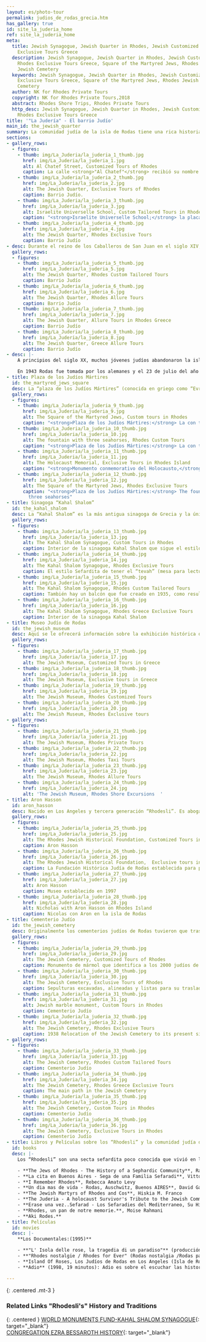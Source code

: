 ```yaml
---
layout: es/photo-tour
permalink: judios_de_rodas_grecia.htm
has_gallery: true
id: site_la_juderia_home
ref: site_la_juderia_home
meta:
  title: Jewish Synagogue, Jewish Quarter in Rhodes, Jewish Customized Tours, Rhodes
    Exclusive Tours Greece
  description: Jewish Synagogue, Jewish Quarter in Rhodes, Jewish Customized Tours,
    Rhodes Exclusive Tours Greece, Square of the Martyred Jews, Rhodes Jewish Museum,
    Jewish Cemetery
  keywords: Jewish Synagogue, Jewish Quarter in Rhodes, Jewish Customized Tours, Rhodes
    Exclusive Tours Greece, Square of the Martyred Jews, Rhodes Jewish Museum, Jewish
    Cemetery
  author: NK for Rhodes Private Tours
  copyright: NK for Rhodes Private Tours,2018
  abstract: Rhodes Shore Trips, Rhodes Private Tours
  http_desc: Jewish Synagogue, Jewish Quarter in Rhodes, Jewish Customized Tours,
    Rhodes Exclusive Tours Greece
title: '"La Judería" - El barrio Judío'
main_id: the_jewish_quarter
summary: La comunidad judía de la isla de Rodas tiene una rica historia que data del siglo II y sobre la cual la más antigua referencia aparece en el libro de Macabeos. Otras referencias a la presencia judía en la isla se pueden encontrar en los escritos de historiador judío Josefus Flavius. Los judíos que habitaron Rodas, al igual que aquellos que vivían en Grecia y en sus islas, hablaban griego y conducían sus servicios religiosos en el idioma griego siguiendo el rito romaniote que es diferente a los ritos sefardita, Azhkenaz e italiano.
sections:
- gallery_rows:
  - figures:
    - thumb: img/La_Juderia/la_juderia_1_thumb.jpg
      href: img/La_Juderia/la_juderia_1.jpg
      alt: Al Chatef Street, Customized Tours of Rhodes
      caption: La calle <strong>"Al Chatef"</strong> recibió su nombre en honor a una familia que vivió aquí en Rodas.
    - thumb: img/La_Juderia/la_juderia_2_thumb.jpg
      href: img/La_Juderia/la_juderia_2.jpg
      alt: The Jewish Quarter, Exclusive Tours of Rhodes
      caption: Barrio Judío.
    - thumb: img/La_Juderia/la_juderia_3_thumb.jpg
      href: img/La_Juderia/la_juderia_3.jpg
      alt: Israelite Universelle School, Custom Tailored Tours in Rhodes
      caption: "<strong>Israelite Universelle School;</strong> la placa de dedicación sobre la fuente de la escuela judía de Rodas es todo lo que queda de ella actualmente. Inscripción al General Ameglio, primer comandante militar italiano de Rodas."
    - thumb: img/La_Juderia/la_juderia_4_thumb.jpg
      href: img/La_Juderia/la_juderia_4.jpg
      alt: The Jewish Quarter, Rhodes Exclusive Tours
      caption: Barrio Judío
- desc: Durante el reino de los Caballeros de San Juan en el siglo XIV, los judíos de la isla estaba relegados a la sección sudeste de la ciudad vieja donde continuaron viviendo hasta su deportación en 1944 hacia los campos de concentración nazis. En el año 1500, el Gran Maestre d´Aubusson expulsó a todos los judíos que no eligieran convertirse al cristianismo. De modo que parece ser que la isla de Rodas estuvo, durante un tiempo, libre de judíos hasta que en 1522 Solimán el Magnífico de los otomanos deseó repoblar la sección judía de la isla. Por lo tanto invitó a judíos de diferentes partes de su Imperio, a venir a Rodas y comenzar una nueva comunidad. Los judíos que vinieron eran los sefarditas, aquellos que habían encontrado refugio en el Imperio otomano tras su expulsión de España en 1492. Estos judíos trajeron consigo sus costumbres y tradiciones y como uno de sus aspectos culturales era la lingüística, el idioma que hablaban el Espanyol como lo denominaban, también conocido como “Ladino” y “Judeo-español”. El Barrio Judío de la ciudad era entonces conocido afectuosamente como “La Judería”.
  gallery_rows:
  - figures:
    - thumb: img/La_Juderia/la_juderia_5_thumb.jpg
      href: img/La_Juderia/la_juderia_5.jpg
      alt: The Jewish Quarter, Rhodes Custom Tailored Tours
      caption: Barrio Judío
    - thumb: img/La_Juderia/la_juderia_6_thumb.jpg
      href: img/La_Juderia/la_juderia_6.jpg
      alt: The Jewish Quarter, Rhodes Allure Tours
      caption: Barrio Judío
    - thumb: img/La_Juderia/la_juderia_7_thumb.jpg
      href: img/La_Juderia/la_juderia_7.jpg
      alt: The Jewish Quarter, Allure Tours in Rhodes Greece
      caption: Barrio Judío
    - thumb: img/La_Juderia/la_juderia_8_thumb.jpg
      href: img/La_Juderia/la_juderia_8.jpg
      alt: The Jewish Quarter, Greece Allure Tours
      caption: Barrio Judío
- desc: |-
    A principios del siglo XX, muchos jóvenes judíos abandonaron la isla en busca de mejores oportunidades económicas en las Américas y en partes de Africa; muchos más se marcharon después de aplicarse las leyes raciales que aprobó el gobierno fascista de Italia, el cual había ocupado las islas del Dodecaneso, (Rodas, la capital) en 1912. A principios de los años veinte la comunidad había alcanzado su máxima población de 4500 almas.

    En 1943 Rodas fue tomada por los alemanes y el 23 de julio del año siguiente, 1673 miembros de la comunidad judía fueron arrestados y deportados al campo de exterminación de Auschwitz donde la mayoría de ellos fueron asesinados. Solamente 151 sobrevivieron. En 1947 la isla fue cedida a Grecia. Hoy hay no más de un puñado de judíos viviendo en Rodas.
- title: Plaza de los Judíos Mártires
  id: the_martyred_jews_square
  desc: La “plaza de los Judíos Mártires” (conocida en griego como “Evreon Martyron”) está localizada en el corazón del antiguo barrio judío. La plaza fue originalmente un área de viviendas judías y pequeñas tiendas. Sin embargo, el área fue bombardeada durante la segunda guerra mundial y en su lugar se estableció un pequeño parque y plaza. La fuente actual está ornamentada con tres caballos de mar que remplazó a la anterior, destruida durante la segunda guerra mundial.
  gallery_rows:
  - figures:
    - thumb: img/La_Juderia/la_juderia_9_thumb.jpg
      href: img/La_Juderia/la_juderia_9.jpg
      alt: The Square of the Martyred Jews, Custom tours in Rhodes
      caption: "<strong>Plaza de los Judíos Mártires:</strong> La con tres caballos de mar"
    - thumb: img/La_Juderia/la_juderia_10_thumb.jpg
      href: img/La_Juderia/la_juderia_10.jpg
      alt: The fountain with three seahorses, Rhodes Custom Tours
      caption: "<strong>Plaza de los Judíos Mártires:</strong> La con tres caballos de mar"
    - thumb: img/La_Juderia/la_juderia_11_thumb.jpg
      href: img/La_Juderia/la_juderia_11.jpg
      alt: The Holocaust Memorial, Exclusive Tours in Rhodes Island
      caption: "<strong>Monumento conmemorativo del Holocausto,</strong>  dedicado el 23 de junio del 2002 a la memoria de las víctimas de la segunda guerra mundial, provenientes de Rodas y de la isla de Cos."
    - thumb: img/La_Juderia/la_juderia_12_thumb.jpg
      href: img/La_Juderia/la_juderia_12.jpg
      alt: The Square of the Martyred Jews, Rhodes Exclusive Tours
      caption: "<strong>Plaza de los Judíos Mártires:</strong> The fountain with
        three seahorses"
- title: Sinagoga “Kahal Shalom”
  id: the_kahal_shalom
  desc: La “Kahal Shalom” es la más antigua sinagoga de Grecia y la única sinagoga judía restante en Rodas, utilizada para servicios. Hubo una vez seis sinagogas en el Barrio Judío (llamado “La Judería”). La “Kahal Shalom” fue construida en el año 1577. El nombre completo del edificio es “Kahal Kadosh Shalom” (Sagrada Congregación de Paz). Es utilizada para servicios de oración en ocasiones que visitantes o antiguos residentes y sus familias visitan la isla y asisten al servicio de los viernes por la noche, servicios de festividades especiales y para eventos especiales. Una gran mujer llamada Lucía Soulam, sobreviviente de Aushwitz, es la conserje de la sinagoga “Kahal Shalom” en Rodas. Ella habla Judeo-español (Ladino), italiano, griego y un poco de francés y turco; muy poco inglés.
  gallery_rows:
  - figures:
    - thumb: img/La_Juderia/la_juderia_13_thumb.jpg
      href: img/La_Juderia/la_juderia_13.jpg
      alt: The Kahal Shalom Synagogue, Custom Tours in Rhodes
      caption: Interior de la sinagoga Kahal Shalom que sigue el estilo tradicional Sefardita
    - thumb: img/La_Juderia/la_juderia_14_thumb.jpg
      href: img/La_Juderia/la_juderia_14.jpg
      alt: The Kahal Shalom Synagogue, Rhodes Exclusive Tours
      caption: El estilo Sefardita de tener el “tevah” (mesa para lectura de oraciones) en el centro del santuario que da al sudeste hacia Jerusalén.
    - thumb: img/La_Juderia/la_juderia_15_thumb.jpg
      href: img/La_Juderia/la_juderia_15.jpg
      alt: The Kahal Shalom Synagogue, Rhodes Custom Tailored Tours
      caption: También hay un balcón que fue creado en 1935, como resultado de una política de liberación religiosa, para ser empleado como el área de oración de las mujeres.
    - thumb: img/La_Juderia/la_juderia_16_thumb.jpg
      href: img/La_Juderia/la_juderia_16.jpg
      alt: The Kahal Shalom Synagogue, Rhodes Greece Exclusive Tours
      caption: Interior de la sinagoga Kahal Shalom
- title: Museo Judío de Rodas
  id: the_jewish_museum
  desc: Aquí se le ofrecerá información sobre la exhibición histórica que está ubicada en las habitaciones antiguamente utilizadas como salas de oración para mujeres, en la sinagoga “Kahal Shalom”. Este museo alberga salas conmemorativas de la un día gran comunidad judía aquí en Rodas, con muchas fotografías y placas conmemorativas.
  gallery_rows:
  - figures:
    - thumb: img/La_Juderia/la_juderia_17_thumb.jpg
      href: img/La_Juderia/la_juderia_17.jpg
      alt: The Jewish Museum, Customized Tours in Greece
    - thumb: img/La_Juderia/la_juderia_18_thumb.jpg
      href: img/La_Juderia/la_juderia_18.jpg
      alt: The Jewish Museum, Exclusive tours in Greece
    - thumb: img/La_Juderia/la_juderia_19_thumb.jpg
      href: img/La_Juderia/la_juderia_19.jpg
      alt: The Jewish Museum, Rhodes Customized Tours
    - thumb: img/La_Juderia/la_juderia_20_thumb.jpg
      href: img/La_Juderia/la_juderia_20.jpg
      alt: The Jewish Museum, Rhodes Exclusive tours
- gallery_rows:
  - figures:
    - thumb: img/La_Juderia/la_juderia_21_thumb.jpg
      href: img/La_Juderia/la_juderia_21.jpg
      alt: The Jewish Museum, Rhodes Private Tours
    - thumb: img/La_Juderia/la_juderia_22_thumb.jpg
      href: img/La_Juderia/la_juderia_22.jpg
      alt: The Jewish Museum, Rhodes Taxi Tours
    - thumb: img/La_Juderia/la_juderia_23_thumb.jpg
      href: img/La_Juderia/la_juderia_23.jpg
      alt: The Jewish Museum, Rhodes Allure Tours
    - thumb: img/La_Juderia/la_juderia_24_thumb.jpg
      href: img/La_Juderia/la_juderia_24.jpg
      alt: 'The Jewish Museum, Rhodes Shore Excursions  '
- title: Aron Hasson
  id: aron_hasson
  desc: Nacido en Los Angeles y tercera generación “Rhodesli”. Es abogado en Los Angeles donde ha ejercido en derecho de inmigración desde 1980. Fue inspirado a visitar la isla de Rodas en 1975 tras escuchar relatos de sus abuelos. Su encanto especial y su historia lo fascinaron. Varios años después, en 1995, regresó a Rodas con su familia para que sus hijos aprendieran sobre su patrimonio histórico familiar. Fue durante este viaje que sintió la necesidad de promover la conciencia pública y el aprecio por su historia única que fue desgraciadamente devastada por el Holocausto.
  gallery_rows:
  - figures:
    - thumb: img/La_Juderia/la_juderia_25_thumb.jpg
      href: img/La_Juderia/la_juderia_25.jpg
      alt: The Rhodes Jewish Historical Foundation, Customized Tours in Greece
      caption: Aron Hasson
    - thumb: img/La_Juderia/la_juderia_26_thumb.jpg
      href: img/La_Juderia/la_juderia_26.jpg
      alt: The Rhodes Jewish Historical Foundation,  Exclusive tours in Greece
      caption: La Fundación Histórica Judía de Rodas establecida para preservar la historia única de los judíos en Rodas. 
    - thumb: img/La_Juderia/la_juderia_27_thumb.jpg
      href: img/La_Juderia/la_juderia_27.jpg
      alt: Aron Hasson
      caption: Museo establecido en 1997
    - thumb: img/La_Juderia/la_juderia_28_thumb.jpg
      href: img/La_Juderia/la_juderia_28.jpg
      alt: Nicholas with Aron Hasson on Rhodes Island
      caption: Nicolas con Aron en la isla de Rodas
- title: Cementerio Judío
  id: the_jewish_cemetery
  desc: Originalmente los cementerios judíos de Rodas tuvieron que trasladarse, obligados por el gobierno italiano a finales de los años 30, lejos del Barrio Judío a su actual ubicación en la ciudad nueva. El cementerio judío es uno de los mejor conservados de Europa y contiene tumbas que datan desde los años 1500 hasta el presente; está ubicado fuera de la Ciudad Vieja de Rodas a lo largo de la autopista hacia Kalithea y Faliraki. Se continua excavando sepulturas y se han descubierto más de 300 lápidas en los últimos cinco años.
  gallery_rows:
  - figures:
    - thumb: img/La_Juderia/la_juderia_29_thumb.jpg
      href: img/La_Juderia/la_juderia_29.jpg
      alt: The Jewish Cemetery, Customized Tours of Rhodes
      caption: Monumento de mármol que identifica a los 2000 judíos de Rodas y Cos que fueron muertos durante el Holocausto, dedicado a la pérdida de la vida.
    - thumb: img/La_Juderia/la_juderia_30_thumb.jpg
      href: img/La_Juderia/la_juderia_30.jpg
      alt: The Jewish Cemetery, Exclusive Tours of Rhodes
      caption: Sepulturas excavadas, alineadas y listas para su traslado y exhibición en el Cementerio Judío.
    - thumb: img/La_Juderia/la_juderia_31_thumb.jpg
      href: img/La_Juderia/la_juderia_31.jpg
      alt: Jewish marble monument, Custom Tours in Rhodes
      caption: Cementerio Judío
    - thumb: img/La_Juderia/la_juderia_32_thumb.jpg
      href: img/La_Juderia/la_juderia_32.jpg
      alt: The Jewish Cemetery, Rhodes Exclusive Tours
      caption: 1938 Relocation of the Jewish Cemetery to its present site
- gallery_rows:
  - figures:
    - thumb: img/La_Juderia/la_juderia_33_thumb.jpg
      href: img/La_Juderia/la_juderia_33.jpg
      alt: The Jewish Cemetery, Rhodes Custom Tailored Tours
      caption: Cementerio Judío
    - thumb: img/La_Juderia/la_juderia_34_thumb.jpg
      href: img/La_Juderia/la_juderia_34.jpg
      alt: The Jewish Cemetery, Rhodes Greece Exclusive Tours
      caption: The main path in the Jewish Cemetery
    - thumb: img/La_Juderia/la_juderia_35_thumb.jpg
      href: img/La_Juderia/la_juderia_35.jpg
      alt: The Jewish Cemetery, Custom Tours in Rhodes
      caption: Cementerio Judío
    - thumb: img/La_Juderia/la_juderia_36_thumb.jpg
      href: img/La_Juderia/la_juderia_36.jpg
      alt: The Jewish Cemetery, Exclusive Tours in Rhodes
      caption: Cementerio Judío
- title: Libros y Películas sobre los “Rhodesli” y la comunidad judía de Rodas
  id: books
  desc: |-
    Los “Rhodesli” son una secta sefardita poco conocida que vivió en la isla mediterránea de Rodas desde 1942, cuando fueron expulsados de España y Portugal, a la segunda guerra mundial. Su cultura, que data de 800 a.C. sobrevive como una comunidad de emigrantes en Los Angeles. Su complejo patrimonio étnico y religioso es único en el mundo actual. Los “rhodesli” son judíos que hablan una lengua española medieval rara (Ladino) y observan tradiciones de fuentes turcas, moras, españolas y judías que permanecen casi invariables después de siglos.

    - **The Jews of Rhodes - The History of a Sephardic Community**, Rabbi Marc Angel
    - **La cita en Buenos Aires - Sega de una Familia Sefaradi**, Vittorio Alhadeff
    - **I Remember Rhodes**, Rebecca Amato Levy
    - **Un dia mas de vida - Rodas, Auschwitz, Buenos AIRES**, David Galante
    - **The Jewish Martyrs of Rhodes and Cos**, Hiskia M. Franco
    - **The Juderia - A holocaust Survivor's Tribute to the Jewish Community of Rhodes**, Laura Varon
    - **Erase una vez..Sefarad - Los Sefaradies del Mediterraneo, Su Historia, Su Cultura**, Helene Gutkowski
    - **Rhodes, un pan de notre memorie.**, Moise Rahmani
    - **Aki Rodes.**
- title: Películas
  id: movies
  desc: |-
    **Los Documentales:(1995)**

    - **"L' Isola delle rose, la tragedia di un paradiso"** (producción italiana -- La Isla de las Rosas, la tragedia de un paraíso): La comunidad judía Rhodesli proviene de la edad dorada del reinado italiano y sobrevivió hasta la cúspide de la segunda guerra mundial. Samona relata una historia más bien simple sobre supervivencia familiar --a través de tradiciones, alimentos, canciones, rituales pasados de generación en generación así como el dialecto medieval español Ladino - utilizando fotografías, secuencias filmadas de noticiarios y archivos. **Director: Rebecca Samona**
    - **"Rhodes nostalgie / Rhodes for Ever" (Rodas nostalgia /Rodas para Siempre)**: Es un retrato contemporáneo que vincula a los judíos de Rodas con sus descendientes. Relata la sorprendente aunque poco conocida historia de estas personas que pese a la destrucción de su comunidad durante la guerra, lograron trasplantar su cultura única judía a otro lugar, notablemente en el Congo belga y en Europa. (Producción belga) de **Dian Perlstein**. Gran parte de los documentales fueron filmados en la Ciudad Vieja.
    - **Island Of Roses, Los Judíos de Rodas en Los Angeles (Isla de Rosas, Los Judíos de Rodas en Los Angeles)** (1995, 55 minutos): Gregori Viens ha escrito, dirigido y coproducido junto a Mati Franco, Island of Roses: The Jews of Rhodes in Los Angeles. Este sensacional video documenta con sensibilidad ardiente las vidas de los judíos sefarditas en Rodas y Los Angeles. **Director; Gregory Viens**.
    - **Adio** (1998, 19 minutos): Adio es sobre el escuchar las historias que relata una abuela. Es también sobre cultura, religión... **Director: Gregory Viens**.

---
```

{: .centered .mt-3 }
### Related Links "Rhodesli's" History and Traditions

{: .centered }
[WORLD MONUMENTS FUND-KAHAL SHALOM SYNAGOGUE](http://www.wmf.org/project/kahal-shalom-synagogue){: target="_blank"}    
[CONGREGATION EZRA BESSAROTH HISTORY](http://www.ezrabessaroth.net/about-us/history){: target="_blank"}